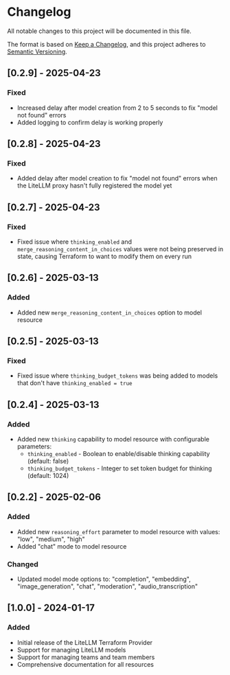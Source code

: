 # Changelog

All notable changes to this project will be documented in this file.

The format is based on [Keep a Changelog](https://keepachangelog.com/en/1.0.0/),
and this project adheres to [Semantic Versioning](https://semver.org/spec/v2.0.0.html).

## [0.2.9] - 2025-04-23

### Fixed
- Increased delay after model creation from 2 to 5 seconds to fix "model not found" errors
- Added logging to confirm delay is working properly

## [0.2.8] - 2025-04-23

### Fixed
- Added delay after model creation to fix "model not found" errors when the LiteLLM proxy hasn't fully registered the model yet

## [0.2.7] - 2025-04-23

### Fixed
- Fixed issue where `thinking_enabled` and `merge_reasoning_content_in_choices` values were not being preserved in state, causing Terraform to want to modify them on every run

## [0.2.6] - 2025-03-13

### Added
- Added new `merge_reasoning_content_in_choices` option to model resource

## [0.2.5] - 2025-03-13

### Fixed
- Fixed issue where `thinking_budget_tokens` was being added to models that don't have `thinking_enabled = true`

## [0.2.4] - 2025-03-13

### Added
- Added new `thinking` capability to model resource with configurable parameters:
  - `thinking_enabled` - Boolean to enable/disable thinking capability (default: false)
  - `thinking_budget_tokens` - Integer to set token budget for thinking (default: 1024)

## [0.2.2] - 2025-02-06

### Added
- Added new `reasoning_effort` parameter to model resource with values: "low", "medium", "high"
- Added "chat" mode to model resource

### Changed
- Updated model mode options to: "completion", "embedding", "image_generation", "chat", "moderation", "audio_transcription"

## [1.0.0] - 2024-01-17

### Added
- Initial release of the LiteLLM Terraform Provider
- Support for managing LiteLLM models
- Support for managing teams and team members
- Comprehensive documentation for all resources
